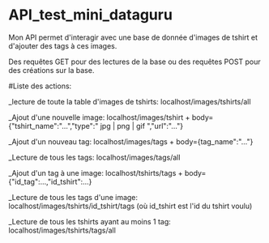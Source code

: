 # API_test_mini_dataguru

Mon API permet d'interagir avec une base de donnée d'images de tshirt et d'ajouter des tags à ces images.

Des requêtes GET pour des lectures de la base ou des requêtes POST pour des créations sur la base.

#Liste des actions:

_lecture de toute la table d'images de tshirts: localhost/images/tshirts/all

_Ajout d'une nouvelle image: localhost/images/tshirt + body={"tshirt_name":"...","type":" jpg | png | gif ","url":"..."}

_Ajout d'un nouveau tag: localhost/images/tags + body={tag_name":"..."}

_Lecture de tous les tags: localhost/images/tags/all

_Ajout d'un tag à une image: localhost/tshirts/tags + body={"id_tag":...,"id_tshirt":...}

_Lecture de tous les tags d'une image: localhost/images/tshirts/id_tshirt/tags (où id_tshirt est l'id du tshirt voulu)

_Lecture de tous les tshirts ayant au moins 1 tag: localhost/images/tshirts/tags/all



